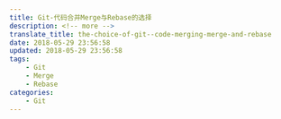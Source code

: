 ```yaml
---
title: Git-代码合并Merge与Rebase的选择
description: <!-- more -->
translate_title: the-choice-of-git--code-merging-merge-and-rebase
date: 2018-05-29 23:56:58
updated: 2018-05-29 23:56:58
tags:
    - Git
    - Merge
    - Rebase
categories:
    - Git
---
```


